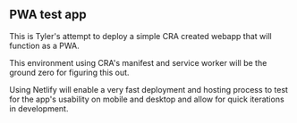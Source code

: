 ## PWA test app 

This is Tyler's attempt to deploy a simple CRA created webapp that will function as a PWA.  

This environment using CRA's manifest and service worker will be the ground zero for figuring this out.  

Using Netlify will enable a very fast deployment and hosting process to test for the app's usability on mobile and desktop and allow for quick iterations in development. 

